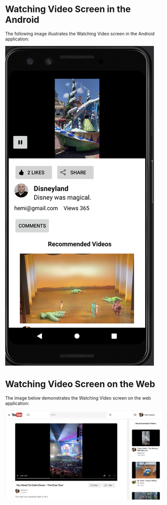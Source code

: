 # Watching Video Screen in the Android

The following image illustrates the Watching Video screen in the Android application:

![Watching Video in Android](../images/watchAndroid.png)

# Watching Video Screen on the Web

The image below demonstrates the Watching Video screen on the web application:

![Watching Video on Web](../images/watchWeb.png)
